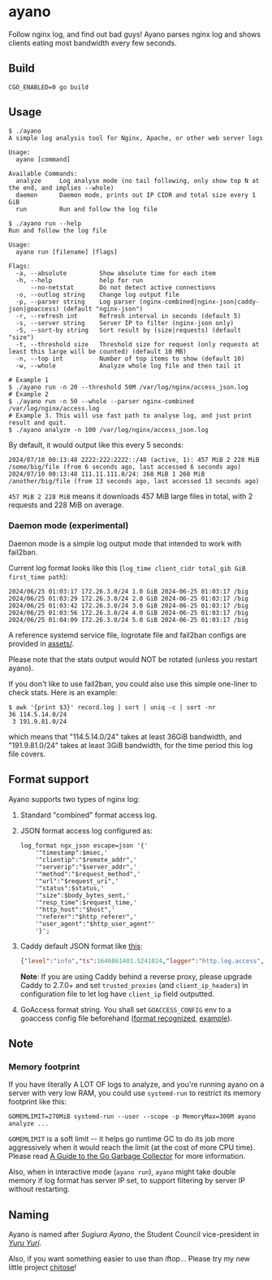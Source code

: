 # ayano

Follow nginx log, and find out bad guys! Ayano parses nginx log and shows clients eating most bandwidth every few seconds.

## Build

```shell
CGO_ENABLED=0 go build
```

## Usage

```console
$ ./ayano
A simple log analysis tool for Nginx, Apache, or other web server logs

Usage:
  ayano [command]

Available Commands:
  analyze     Log analyse mode (no tail following, only show top N at the end, and implies --whole)
  daemon      Daemon mode, prints out IP CIDR and total size every 1 GiB
  run         Run and follow the log file

$ ./ayano run --help
Run and follow the log file

Usage:
  ayano run [filename] [flags]

Flags:
  -a, --absolute         Show absolute time for each item
  -h, --help             help for run
      --no-netstat       Do not detect active connections
  -o, --outlog string    Change log output file
  -p, --parser string    Log parser (nginx-combined|nginx-json|caddy-json|goaccess) (default "nginx-json")
  -r, --refresh int      Refresh interval in seconds (default 5)
  -s, --server string    Server IP to filter (nginx-json only)
  -S, --sort-by string   Sort result by (size|requests) (default "size")
  -t, --threshold size   Threshold size for request (only requests at least this large will be counted) (default 10 MB)
  -n, --top int          Number of top items to show (default 10)
  -w, --whole            Analyze whole log file and then tail it

# Example 1
$ ./ayano run -n 20 --threshold 50M /var/log/nginx/access_json.log
# Example 2
$ ./ayano run -n 50 --whole --parser nginx-combined /var/log/nginx/access.log
# Example 3. This will use fast path to analyse log, and just print result and quit.
$ ./ayano analyze -n 100 /var/log/nginx/access_json.log
```

By default, it would output like this every 5 seconds:

```log
2024/07/10 00:13:48 2222:222:2222::/48 (active, 1): 457 MiB 2 228 MiB /some/big/file (from 6 seconds ago, last accessed 6 seconds ago)
2024/07/10 00:13:48 111.11.111.0/24: 268 MiB 1 268 MiB /another/big/file (from 13 seconds ago, last accessed 13 seconds ago)
```

`457 MiB 2 228 MiB` means it downloads 457 MiB large files in total, with 2 requests and 228 MiB on average.

### Daemon mode (experimental)

Daemon mode is a simple log output mode that intended to work with fail2ban.

Current log format looks like this (`log_time client_cidr total_gib GiB first_time path`):

```log
2024/06/25 01:03:17 172.26.3.0/24 1.0 GiB 2024-06-25 01:03:17 /big
2024/06/25 01:03:29 172.26.3.0/24 2.0 GiB 2024-06-25 01:03:17 /big
2024/06/25 01:03:42 172.26.3.0/24 3.0 GiB 2024-06-25 01:03:17 /big
2024/06/25 01:03:56 172.26.3.0/24 4.0 GiB 2024-06-25 01:03:17 /big
2024/06/25 01:04:09 172.26.3.0/24 5.0 GiB 2024-06-25 01:03:17 /big
```

A reference systemd service file, logrotate file and fail2ban configs are provided in [assets/](assets/).

Please note that the stats output would NOT be rotated (unless you restart ayano).

If you don't like to use fail2ban, you could also use this simple one-liner to check stats. Here is an example:

```console
$ awk '{print $3}' record.log | sort | uniq -c | sort -nr
36 114.5.14.0/24
 3 191.9.81.0/24
```

which means that "114.5.14.0/24" takes at least 36GiB bandwidth, and "191.9.81.0/24" takes at least 3GiB bandwidth, for the time period this log file covers.

## Format support

Ayano supports two types of nginx log:

1. Standard "combined" format access log.
2. JSON format access log configured as:

    ```nginx
    log_format ngx_json escape=json '{'
        '"timestamp":$msec,'
        '"clientip":"$remote_addr",'
        '"serverip":"$server_addr",'
        '"method":"$request_method",'
        '"url":"$request_uri",'
        '"status":$status,'
        '"size":$body_bytes_sent,'
        '"resp_time":$request_time,'
        '"http_host":"$host",'
        '"referer":"$http_referer",'
        '"user_agent":"$http_user_agent"'
        '}';
    ```

3. Caddy default JSON format like [this](https://caddyserver.com/docs/logging#structured-logs):

    ```json
    {"level":"info","ts":1646861401.5241024,"logger":"http.log.access","msg":"handled request","request":{"remote_ip":"127.0.0.1","remote_port":"41342","client_ip":"127.0.0.1","proto":"HTTP/2.0","method":"GET","host":"localhost","uri":"/","headers":{"User-Agent":["curl/7.82.0"],"Accept":["*/*"],"Accept-Encoding":["gzip, deflate, br"]},"tls":{"resumed":false,"version":772,"cipher_suite":4865,"proto":"h2","server_name":"example.com"}},"bytes_read": 0,"user_id":"","duration":0.000929675,"size":10900,"status":200,"resp_headers":{"Server":["Caddy"],"Content-Encoding":["gzip"],"Content-Type":["text/html; charset=utf-8"],"Vary":["Accept-Encoding"]}}
    ```

    **Note**: If you are using Caddy behind a reverse proxy, please upgrade Caddy to 2.7.0+ and set `trusted_proxies` (and `client_ip_headers`) in configuration file to let log have `client_ip` field outputted.

4. GoAccess format string. You shall set `GOACCESS_CONFIG` env to a goaccess config file beforehand ([format recognized](https://github.com/taoky/goaccessfmt?tab=readme-ov-file#config-file-format), [example](assets/goaccess.conf)).

## Note

### Memory footprint

If you have literally A LOT OF logs to analyze, and you're running ayano on a server with very low RAM, you could use `systemd-run` to restrict its memory footprint like this:

```shell
GOMEMLIMIT=270MiB systemd-run --user --scope -p MemoryMax=300M ayano analyze ...
```

`GOMEMLIMIT` is a soft limit -- it helps go runtime GC to do its job more aggressively when it would reach the limit (at the cost of more CPU time). Please read [A Guide to the Go Garbage Collector](https://tip.golang.org/doc/gc-guide#Memory_limit) for more information.

Also, when in interactive mode (`ayano run`), `ayano` might take double memory if log format has server IP set, to support filtering by server IP without restarting.

## Naming

Ayano is named after *Sugiura Ayano*, the Student Council vice-president in [*Yuru Yuri*](https://en.wikipedia.org/wiki/YuruYuri#Student_Council).

Also, if you want something easier to use than iftop... Please try my new little project [chitose](https://github.com/taoky/chitose)!

